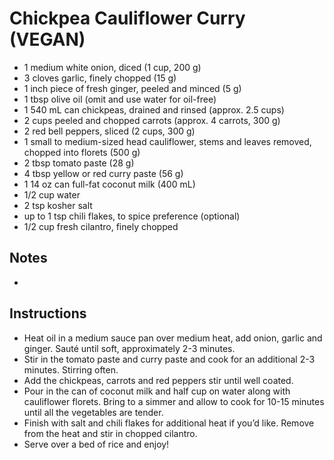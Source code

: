 # Chickpea Cauliflower Curry (VEGAN)
- 1 medium white onion, diced (1 cup, 200 g) 
- 3 cloves garlic, finely chopped (15 g) 
- 1 inch piece of fresh ginger, peeled and minced (5 g) 
- 1 tbsp olive oil (omit and use water for oil-free)
- 1 540 mL can chickpeas, drained and rinsed (approx. 2.5 cups) 
- 2 cups peeled and chopped carrots (approx. 4 carrots, 300 g)
- 2 red bell peppers, sliced (2 cups, 300 g)
- 1 small to medium-sized head cauliflower, stems and leaves removed, chopped into florets (500 g) 
- 2 tbsp tomato paste (28 g)
- 4 tbsp yellow or red curry paste (56 g)
- 1 14 oz can full-fat coconut milk (400 mL) 
- 1/2 cup water 
- 2 tsp kosher salt
- up to 1 tsp chili flakes, to spice preference (optional) 
- 1/2 cup fresh cilantro, finely chopped

## Notes
- 

## Instructions

* Heat oil in a medium sauce pan over medium heat, add onion, garlic and ginger. Sauté until soft, approximately 2-3 minutes.
* Stir in the tomato paste and curry paste and cook for an additional 2-3 minutes. Stirring often.
* Add the chickpeas, carrots and red peppers stir until well coated.
* Pour in the can of coconut milk and half cup on water along with cauliflower florets. Bring to a simmer and allow to cook for 10-15 minutes until all the vegetables are tender.
* Finish with salt and chili flakes for additional heat if you’d like. Remove from the heat and stir in chopped cilantro.
* Serve over a bed of rice and enjoy!


